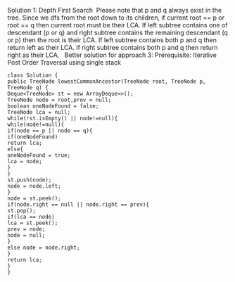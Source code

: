 Solution 1: Depth First Search
​
Please note that p and q always exist in the tree.
Since we dfs from the root down to its children, if current root == p or root == q then current root must be their LCA.
If left subtree contains one of descendant (p or q) and right subtree contains the remaining descendant (q or p) then the root is their LCA.
If left subtree contains both p and q then return left as their LCA.
If right subtree contains both p and q then return right as their LCA.
​
​
Better solution for approach 3:
Prerequisite: Iterative Post Order Traversal using single stack
```
class Solution {
public TreeNode lowestCommonAncestor(TreeNode root, TreeNode p, TreeNode q) {
Deque<TreeNode> st = new ArrayDeque<>();
TreeNode node = root,prev = null;
boolean oneNodeFound = false;
TreeNode lca = null;
while(!st.isEmpty() || node!=null){
while(node!=null){
if(node == p || node == q){
if(oneNodeFound)
return lca;
else{
oneNodeFound = true;
lca = node;
}
}
st.push(node);
node = node.left;
}
node = st.peek();
if(node.right == null || node.right == prev){
st.pop();
if(lca == node)
lca = st.peek();
prev = node;
node = null;
}
else node = node.right;
}
return lca;
}
}
```
​